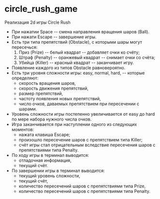 # circle_rush_game
Реализация 2d игры Circle Rush

+ При нажатии Space -- смена направления вращения шаров (Ball). 
+ При нажати Escape -- завершение игры.
+ Есть три типа препятствий (Obstacle), с которыми шары могут пересечься: 
    1. Приз (Prize) -- белый квадрат -- добавляет очки ко счёту; 
    2. Штраф (Penalty) -- оранжевый квадрат -- снимает очки со счёта;
    3. Убийца (Killer) -- красный квадрат -- заканчивает игру. 
+ Появление каждого из типов Obstacle равновероятно.
+ Есть три уровня сложности игры: easy, normal, hard, -- которые определяют: 
    - скорость вращения шаров,
    - скорость движения препятствий, 
    - размер препятствий, 
    - частоту появления новых препятствий, 
    - число очков, даваемых препятствием при пересечении с шарами.
+ Уровень сложности игры постепенно увеличивается от easy до hard по мере набора нужного числа очков. 
+ Игра заканчивается при наступлении одного из следующих моментов: 
    - нажата клавиша Escape;
    - произошло пересечение шаров с препятствием типа Killer;
    - счёт игры стал отрицательным вследствие пересечения шаров с препятствиями типа Penalty. 
+ По ходу игры в терминал выводится: 
    - отладочная информация, 
    - текущий счёт.
+ По завершении игры в терминал выводится: 
    - текущий уровень сложности, 
    - текущий счёт, 
    - количество пересечений шаров с препятствиями типа Prize, 
    - количество пересечений шаров с препятствиями типа Penalty.
